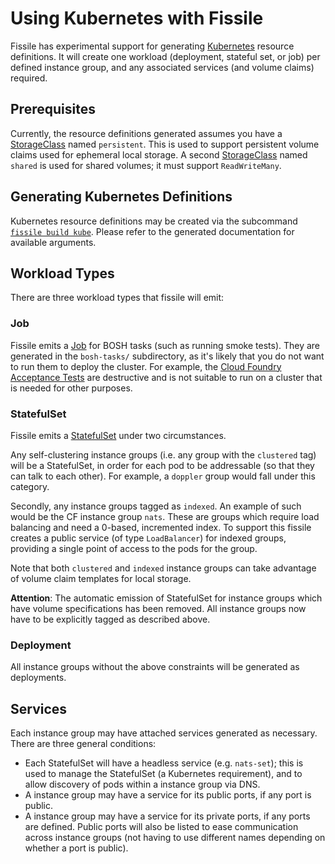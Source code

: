 # Using Kubernetes with Fissile

Fissile has experimental support for generating [Kubernetes] resource
definitions.  It will create one workload (deployment, stateful set, or job) per
defined instance group, and any associated services (and volume claims) required.

[Kubernetes]: https://kubernetes.io/

## Prerequisites
Currently, the resource definitions generated assumes you have a [StorageClass]
named `persistent`.  This is used to support persistent volume claims used for
ephemeral local storage.  A second [StorageClass] named `shared` is used for
shared volumes; it must support `ReadWriteMany`.

[StorageClass]: https://kubernetes.io/docs/resources-reference/v1.6/#storageclass-v1-storage

## Generating Kubernetes Definitions
Kubernetes resource definitions may be created via the subcommand
[`fissile build kube`].  Please refer to the generated documentation for
available arguments.

[`fissile build kube`]: ./generated/fissile_build_kube.md

## Workload Types
There are three workload types that fissile will emit:

### Job
Fissile emits a [Job] for BOSH tasks (such as running smoke tests).  They are
generated in the `bosh-tasks/` subdirectory, as it's likely that you do not want
to run them to deploy the cluster.  For example, the
[Cloud Foundry Acceptance Tests] are destructive and is not suitable to run on a
cluster that is needed for other purposes.

[Job]: https://kubernetes.io/docs/resources-reference/v1.6/#job-v1-batch
[Cloud Foundry Acceptance Tests]: https://github.com/cloudfoundry/cf-acceptance-tests

### StatefulSet

Fissile emits a [StatefulSet] under two circumstances.

Any self-clustering instance groups (i.e. any group with the `clustered` tag)
will be a StatefulSet, in order for each pod to be addressable (so
that they can talk to each other). For example, a `doppler` group would
fall under this category.

Secondly, any instance groups tagged as `indexed`. An example of such would be
the CF instance group `nats`. These are groups which require load balancing and
need a 0-based, incremented index. To support this fissile creates a
public service (of type `LoadBalancer`) for indexed groups, providing a
single point of access to the pods for the group.

Note that both `clustered` and `indexed` instance groups can take advantage of
volume claim templates for local storage.

__Attention__: The automatic emission of StatefulSet for instance groups which
have volume specifications has been removed. All instance groups now have to be
explicitly tagged as described above.

[StatefulSet]: https://kubernetes.io/docs/resources-reference/v1.6/#statefulset-v1beta1-apps

### Deployment
All instance groups without the above constraints will be generated as deployments.

## Services

Each instance group may have attached services generated as necessary.  There are three
general conditions:

- Each StatefulSet will have a headless service (e.g. `nats-set`); this is used
  to manage the StatefulSet (a Kubernetes requirement), and to allow discovery
  of pods within a instance group via DNS.
- A instance group may have a service for its public ports, if any port is public.
- A instance group may have a service for its private ports, if any ports are defined.
  Public ports will also be listed to ease communication across instance groups (not
  having to use different names depending on whether a port is public).

